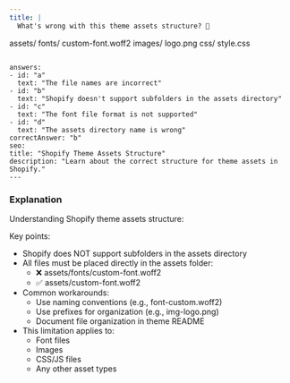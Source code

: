 ```yaml
---
title: |
  What's wrong with this theme assets structure? 📁

  ```
  assets/
    fonts/
      custom-font.woff2
    images/
      logo.png
    css/
      style.css
  ```

answers:
  - id: "a"
    text: "The file names are incorrect"
  - id: "b"
    text: "Shopify doesn't support subfolders in the assets directory"
  - id: "c"
    text: "The font file format is not supported"
  - id: "d"
    text: "The assets directory name is wrong"
correctAnswer: "b"
seo:
  title: "Shopify Theme Assets Structure"
  description: "Learn about the correct structure for theme assets in Shopify."
---
```


### Explanation

Understanding Shopify theme assets structure:

Key points:
- Shopify does NOT support subfolders in the assets directory
- All files must be placed directly in the assets folder:
  - ❌ assets/fonts/custom-font.woff2
  - ✅ assets/custom-font.woff2
- Common workarounds:
  - Use naming conventions (e.g., font-custom.woff2)
  - Use prefixes for organization (e.g., img-logo.png)
  - Document file organization in theme README
- This limitation applies to:
  - Font files
  - Images
  - CSS/JS files
  - Any other asset types 